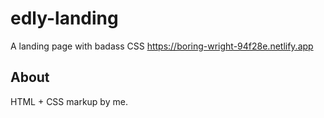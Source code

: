 # edly-landing
A landing page with badass CSS
https://boring-wright-94f28e.netlify.app

## About
HTML + CSS markup by me.
